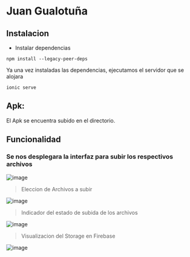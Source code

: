 # Juan Gualotuña
## Instalacion 
- Instalar dependencias
```
npm install --legacy-peer-deps
```
Ya una vez instaladas las dependencias, ejecutamos el servidor que se alojara
```
ionic serve
```
## Apk:
El Apk se encuentra subido en el directorio. 
## Funcionalidad

### Se nos desplegara la interfaz para subir los respectivos archivos
![image](https://github.com/juandiego252/FirebaseImagenes/assets/102696740/0dd2f66c-5560-40f1-8149-9470181eaceb)

> Eleccion de Archivos a subir 

![image](https://github.com/juandiego252/FirebaseImagenes/assets/102696740/4e25e94b-4dc3-4471-8990-ec0cd56c3e73)

> Indicador del estado de subida de los archivos

![image](https://github.com/juandiego252/FirebaseImagenes/assets/102696740/aa37d5b0-3b04-4580-b069-067da8e69263)

> Visualizacion del Storage en Firebase

![image](https://github.com/juandiego252/FirebaseImagenes/assets/102696740/a50d3c50-1173-41b0-a7ec-b0a7569ed63d)


